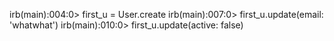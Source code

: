 irb(main):004:0> first_u = User.create
irb(main):007:0> first_u.update(email: 'whatwhat')
irb(main):010:0> first_u.update(active: false)